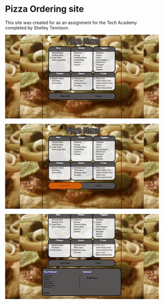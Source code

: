 # Pizza Ordering site

This site was created for as an assignment for the Tech Academy completed by Shelley Tennison.

![Pizza home page](https://github.com/shelleytennison/pizza/blob/master/Pizza_1.png)

![Pizza ordering](https://github.com/shelleytennison/pizza/blob/master/Pizza_2.png)

![Pizza total](https://github.com/shelleytennison/pizza/blob/master/Pizza_3.png)
